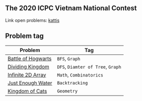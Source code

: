 ## The 2020 ICPC Vietnam National Contest
Link open problems: [kattis](https://open.kattis.com/problem-sources/The%202020%20ICPC%20Vietnam%20National%20Contest)

## Problem tag
| Problem                           | Tag               |
| ---------                         | ------            |
| [Battle of Hogwarts](B/sol.cpp)   | `BFS`, `Graph`    |
| [Dividing Kingdom](D/sol.cpp)     | `DFS`, `Diamter of Tree`, `Graph` |
| [Infinite 2D Array](I/sol.cpp)    | `Math`, `Combinatorics` |
| [Just Enough Water](J/sol.cpp)    | `Backtracking`    |
| [Kingdom of Cats](K/sol.cpp)      | `Geometry`        |